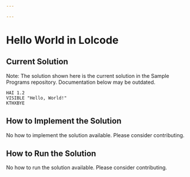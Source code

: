 ```yaml
---

---
```


# Hello World in Lolcode

## Current Solution

Note: The solution shown here is the current solution in the Sample Programs repository. Documentation below may be outdated.

```Lolcode
HAI 1.2
VISIBLE "Hello, World!"
KTHXBYE

```

## How to Implement the Solution

No how to implement the solution available. Please consider contributing.

## How to Run the Solution

No how to run the solution available. Please consider contributing.